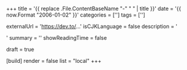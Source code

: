 +++
title = '{{ replace .File.ContentBaseName "-" " " | title }}'
date = '{{ now.Format "2006-01-02" }}'
categories = ['']
tags = ['']

externalUrl = 'https://dev.to/...'
isCJKLanguage = false
description = '<Summary by ChatGPT>'
summary = ''
showReadingTime = false

draft = true

[build]
render = false
list = "local"
+++
